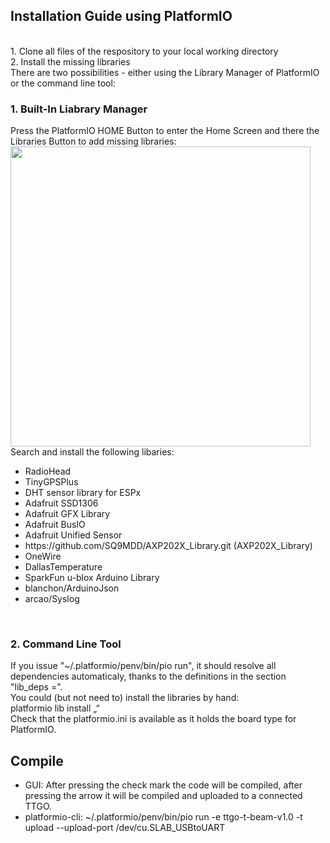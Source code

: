 <h2>Installation Guide using PlatformIO</h2>
<br>
1. Clone all files of the respository to your local working directory<br>
2. Install the missing libraries<br>
There are two possibilities - either using the Library Manager of PlatformIO or the command line tool:<br>
<h3>1. Built-In Liabrary Manager</h3>
Press the PlatformIO HOME Button to enter the Home Screen and there the Libraries Button to add missing libraries:<br>
<img src="img/img1.jpg" width="480"><br/>
Search and install the following libaries:<br/>
<ul>
<li>RadioHead</li>
<li>TinyGPSPlus</li>
<li>DHT sensor library for ESPx</li>
<li>Adafruit SSD1306</li>
<li>Adafruit GFX Library</li>
<li>Adafruit BusIO</li>
<li>Adafruit Unified Sensor</li>
<li>https://github.com/SQ9MDD/AXP202X_Library.git (AXP202X_Library)</li>
<li>OneWire</li>
<li>DallasTemperature</li>
<li>SparkFun u-blox Arduino Library</li>
<li>blanchon/ArduinoJson</li>
<li>arcao/Syslog</li>
</ul>
<br>
<h3>2. Command Line Tool</h3>
If you issue "~/.platformio/penv/bin/pio run", it should resolve all dependencies automaticaly,
thanks to the definitions in the section "lib_deps =".<br/>
You could (but not need to) install the libraries by hand:
<br/>
platformio lib install „<library name>“
<br/>
Check that the platformio.ini is available as it holds the board type for PlatformIO.

<h2>Compile</h2>
<ul>
<li>GUI: After pressing the check mark the code will be compiled, after pressing the arrow it will be compiled and uploaded to a connected TTGO.</li>
<li>platformio-cli: ~/.platformio/penv/bin/pio run -e ttgo-t-beam-v1.0 -t upload --upload-port /dev/cu.SLAB_USBtoUART</li>
</ul>
